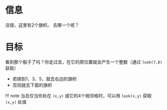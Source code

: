 # 信息
没错，这里有2个旗帜。
去哪一个呢？

# 目标
看到那个骰子了吗？你走过去，在它的原位置就会产生一个整数（通过 `look(7,8)` 获取）
* 若掷到1、3、5，就去右边的旗帜
* 否则就去下面的旗帜

!!! note
	当且仅当你处在 `(x,y)` 或它的4个相邻格时，可以用 `look(x,y)` 获取 `(x,y)` 处值
